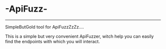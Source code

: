 # -ApiFuzz-
--------------------------------------
SimpleButGold tool for ApiFuzzZzZz.... 



This is a simple but very convenient ApiFuzzer, witch help you can easily find the endpoints with which you will interact.
